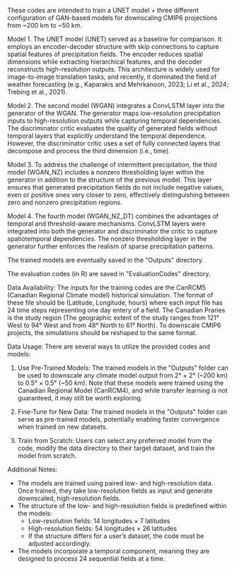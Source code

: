 These codes are intended to train a UNET model + three different configuration of GAN-based models for downscaling CMIP6 projections from ~200 km to ~50 km. 

Model 1. The UNET model (UNET)  served as a baseline for comparison. It employs an encoder-decoder structure with skip connections to capture spatial features of precipitation fields. The encoder reduces spatial dimensions while extracting hierarchical features, and the decoder reconstructs high-resolution outputs. This architecture is widely used for image-to-image translation tasks, and recently, it dominated the field of weather forecasting (e.g., Kaparakis and Mehrkanoon, 2023; Li et al., 2024; Trebing et al., 2021).

Model 2. The second model (WGAN)  integrates a ConvLSTM layer into the generator of the WGAN. The generator maps low-resolution precipitation inputs to high-resolution outputs while capturing temporal dependencies. The discriminator critic evaluates the quality of generated fields without temporal layers that explicitly understand the temporal dependence. However, the discriminator critic uses a set of fully connected layers that decompose and process the third dimension (i.e., time).

Model 3. To address the challenge of intermittent precipitation, the third model (WGAN_NZ) includes a nonzero thresholding layer within the generator in addition to the structure of the previous model. This layer ensures that generated precipitation fields do not include negative values, even or positive ones very closer to zero, effectively distinguishing between zero and nonzero precipitation regions. 

Model 4. The fourth model  (WGAN_NZ_DT) combines the advantages of temporal and threshold-aware mechanisms. ConvLSTM layers were integrated into both the generator and discriminator the critic to capture spatiotemporal dependencies. The nonzero thresholding layer in the generator further enforces the realism of sparse precipitation patterns.



The trained models are eventually saved in the "Outputs" directory.

The evaluation codes (in R) are saved in "EvaluationCodes" directory.




Data Availability: The inputs for the training codes are the CanRCM5 (Canadian Regional Climate model) historical simulation. The format of these file should be (Latitude, Longitude, hours) where each input file has 24 time steps representing one day entery of a field. The Canadian Praries is the study region (The geographic extent of the study ranges from 121° West to 94° West and from 48° North to 61° North). To downscale CMIP6 projects, the simulations should be reshaped to the same format.

Data Usage:
There are several ways to utilize the provided codes and models:

1. Use Pre-Trained Models: The trained models in the "Outputs" folder can be used to downscale any climate model output from 2° × 2° (~200 km) to 0.5° × 0.5° (~50 km). Note that these models were trained using the Canadian Regional Model (CanRCM4), and while transfer learning is not guaranteed, it may still be worth exploring.

2. Fine-Tune for New Data: The trained models in the "Outputs" folder can serve as pre-trained models, potentially enabling faster convergence when trained on new datasets.

3. Train from Scratch: Users can select any preferred model from the code, modify the data directory to their target dataset, and train the model from scratch.

Additional Notes:
* The models are trained using paired low- and high-resolution data. Once trained, they take low-resolution fields as input and generate downscaled, high-resolution fields.
* The structure of the low- and high-resolution fields is predefined within the models:
    - Low-resolution fields: 14 longitudes × 7 latitudes
    - High-resolution fields: 54 longitudes × 26 latitudes
    - If the structure differs for a user’s dataset, the code must be adjusted accordingly.
* The models incorporate a temporal component, meaning they are designed to process 24 sequential fields at a time.